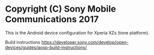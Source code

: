Copyright (C) Sony Mobile Communications 2017
=============================================

This is the Android device configuration for Xperia XZs (tone platform).

Build instructions
https://developer.sony.com/develop/open-devices/guides/aosp-build-instructions/
